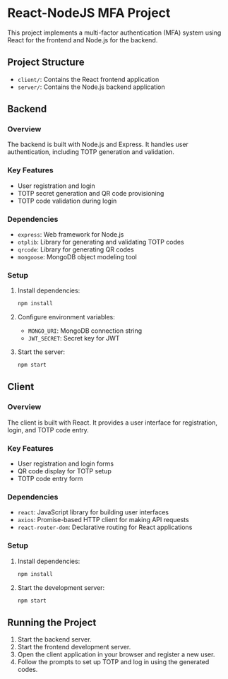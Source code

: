 # React-NodeJS MFA Project

This project implements a multi-factor authentication (MFA) system using React for the frontend and Node.js for the backend.

## Project Structure

- `client/`: Contains the React frontend application
- `server/`: Contains the Node.js backend application

## Backend

### Overview

The backend is built with Node.js and Express. It handles user authentication, including TOTP generation and validation.

### Key Features

- User registration and login
- TOTP secret generation and QR code provisioning
- TOTP code validation during login

### Dependencies

- `express`: Web framework for Node.js
- `otplib`: Library for generating and validating TOTP codes
- `qrcode`: Library for generating QR codes
- `mongoose`: MongoDB object modeling tool

### Setup

1. Install dependencies:
    ```bash
    npm install
    ```

2. Configure environment variables:
    - `MONGO_URI`: MongoDB connection string
    - `JWT_SECRET`: Secret key for JWT

3. Start the server:
    ```bash
    npm start
    ```

## Client

### Overview

The client is built with React. It provides a user interface for registration, login, and TOTP code entry.

### Key Features

- User registration and login forms
- QR code display for TOTP setup
- TOTP code entry form

### Dependencies

- `react`: JavaScript library for building user interfaces
- `axios`: Promise-based HTTP client for making API requests
- `react-router-dom`: Declarative routing for React applications

### Setup

1. Install dependencies:
    ```bash
    npm install
    ```

2. Start the development server:
    ```bash
    npm start
    ```

## Running the Project

1. Start the backend server.
2. Start the frontend development server.
3. Open the client application in your browser and register a new user.
4. Follow the prompts to set up TOTP and log in using the generated codes.
